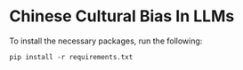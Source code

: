 # Chinese Cultural Bias In LLMs

To install the necessary packages, run the following:

    pip install -r requirements.txt
